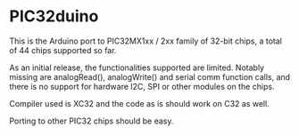 # PIC32duino

This is the Arduino port to PIC32MX1xx / 2xx family of 32-bit chips, a total of 44 chips supported so far.

As an initial release, the functionalities supported are limited. Notably missing are analogRead(), analogWrite() and serial comm function calls, and there is no support for hardware I2C, SPI or other modules on the chips.

Compiler used is XC32 and the code as is should work on C32 as well.

Porting to other PIC32 chips should be easy.
